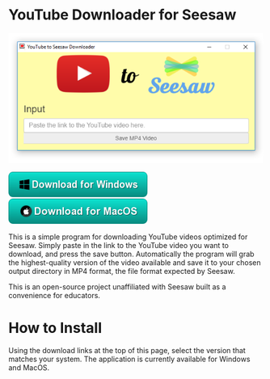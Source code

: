 # YouTube Downloader for Seesaw

![Windows screenshot of the program in action](screenshot.PNG)


<a href="https://github.com/kevinl95/seesaw-youtube-downloader/releases/download/1.0/seesaw-youtube-downloader-win32-ia32.zip"><img src="windowsdl.png" width="275" height="50" alt="Download for Windows"></a><a href="https://github.com/kevinl95/seesaw-youtube-downloader/releases/download/1.0/seesaw-youtube-downloader-macos-x64.zip"><img src="macdl.png" width="275" height="50" alt="Download for MacOS"></a>

This is a simple program for downloading YouTube videos optimized for Seesaw.
Simply paste in the link to the YouTube video you want to download, and press
the save button. Automatically the program will grab the highest-quality version
of the video available and save it to your chosen output directory in MP4
format, the file format expected by Seesaw.

This is an open-source project unaffiliated with Seesaw built as a convenience
for educators.

# How to Install
Using the download links at the top of this page, select the version that matches
your system. The application is currently available for Windows and MacOS.
